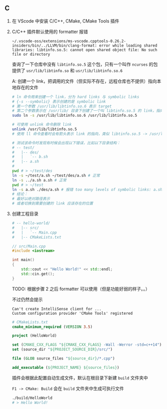 ## C

1. 在 VScode 中安装 C/C++, CMake, CMake Tools 插件

2. C/C++ 插件默认使用的 formatter 报错

   ```
   ~/.vscode-oss/extensions/ms-vscode.cpptools-0.26.2-insiders/bin/../LLVM/bin/clang-format: error while loading shared libraries: libtinfo.so.5: cannot open shared object file: No such file or directory
   ```

   查询了一下仓库中没有 `libtinfo.so.5` 这个包，只有一个叫作 `ncurses` 的包提供了 `usr/lib/libtinfo.so` 和 `usr/lib/libtinfo.so.6`

   A: 创建一个 link，把调用的文件（但实际不存在，远程仓库也不提供）指向本地存在的文件

   ```sh
   # ln 命令用来创建一个 link，分为 hard links 与 symbolic links
   # {-s --symbolic} 表示创建的是 symbolic link
   # 第一个参数 /usr/lib/libtinfo.so.6 表示 target
   # 第二个参数表示在 /usr/lib/ 目录下创建了一个叫 libtinfo.so.5 的 link，指向  target
   sudo ln -s /usr/lib/libtinfo.so.6 /usr/lib/libtinfo.so.5

   # 可使用 unlink 命令删除 link
   unlink /usr/lib/libtinfo.so.5
   # 使用 ll 命令查看时会有箭头表示 link 的指向，类似 libtinfo.so.5 -> /usr/lib/ libtinfo.so.6

   # 测试该命令时发现有时候会出现以下错误，比如以下目录结构：
   # -- test/
   #   |-- des/
   #   |   `-- b.sh
   #   |-- a.sh
   #
   pwd # > ~/test/des
   ln -s ~/test/a.sh ~/test/des/a.sh # 正常
   ln -s ../a.sh a.sh # 正常
   pwd # > ~/test
   ln -s a.sh ./des/a.sh # 报错 too many levels of symbolic links: a.sh
   # 结论：
   # 最好以绝对路径表示
   # 或者切换到需要创建的 link 应该存在的位置
   ```

3. 创建工程目录

   ```sh
   # -- hello-world/
   #   |-- src/
   #   |   `-- Main.cpp
   #   |-- CMakeLists.txt
   ```

   ```cpp
   // src/Main.cpp
   #include <iostream>

   int main()
   {
       std::cout << "Hello World!" << std::endl;
       std::cin.get();
   }
   ```

   TODO: 根据步骤 2 之后 formatter 可以使用（但是功能好弱的样子。。）

   不过仍然会提示

   ```
   Can't create IntelliSense client for ...
   Custom configuration provider 'CMake Tools' registered
   ```

   ```cmake
   # CMakeLists.txt
   cmake_minimum_required (VERSION 3.5)

   project (HelloWorld)

   set (CMAKE_CXX_FLAGS "${CMAKE_CXX_FLAGS} -Wall -Werror -std=c++14")
   set (source_dir "${PROJECT_SOURCE_DIR}/src/")

   file (GLOB source_files "${source_dir}/*.cpp")

   add_executable (${PROJECT_NAME} ${source_files})
   ```

   插件会根据此配置自动生成文件，默认在根目录下新建 `build` 文件夹中

   `F1 -> CMake: Build` 会在 `build` 文件夹中生成可执行文件

   ```sh
   ./build/HelloWorld
   # > Hello World!
   ```
